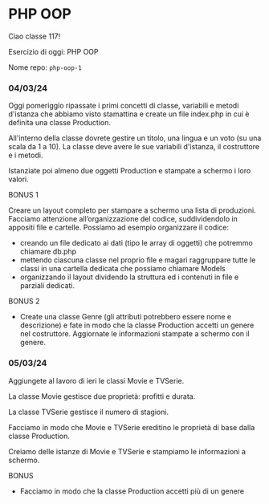 # PHP OOP

Ciao classe 117!

Esercizio di oggi: PHP OOP

Nome repo: `php-oop-1`

### 04/03/24

Oggi pomeriggio ripassate i primi concetti di classe, variabili e metodi d'istanza che abbiamo visto stamattina e create un file index.php in cui è definita una classe Production.

All'interno della classe dovrete gestire un titolo, una lingua e un voto (su una scala da 1 a 10). La classe deve avere le sue variabili d'istanza, il costruttore e i metodi.

Istanziate poi almeno due oggetti Production e stampate a schermo i loro valori.

BONUS 1

Creare un layout completo per stampare a schermo una lista di produzioni. Facciamo attenzione all’organizzazione del codice, suddividendolo in appositi file e cartelle. Possiamo ad esempio organizzare il codice:

- creando un file dedicato ai dati (tipo le array di oggetti) che potremmo chiamare db.php
- mettendo ciascuna classe nel proprio file e magari raggruppare tutte le classi in una cartella dedicata che possiamo chiamare Models
- organizzando il layout dividendo la struttura ed i contenuti in file e parziali dedicati.

BONUS 2

- Create una classe Genre (gli attributi potrebbero essere nome e descrizione) e fate in modo che la classe Production accetti un genere nel costruttore. Aggiornate le informazioni stampate a schermo con il genere.

### 05/03/24

Aggiungete al lavoro di ieri le classi Movie e TVSerie.

La classe Movie gestisce due proprietà: profitti e durata.

La classe TVSerie gestisce il numero di stagioni.

Facciamo in modo che Movie e TVSerie ereditino le proprietà di base dalla classe Production.

Creiamo delle istanze di Movie e TVSerie e stampiamo le informazioni a schermo.

BONUS

- Facciamo in modo che la classe Production accetti più di un genere
